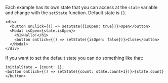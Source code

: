 Each example has its own state that you can access at the `state` variable and change with the `setState` function. Default state is `{}`.

    <div>
      <button onClick={() => setState({isOpen: true})}>Open</button>
      <Modal isOpen={state.isOpen}>
        <h1>Hallo!</h1>
        <button onClick={() => setState({isOpen: false})}>Close</button>
      </Modal>
    </div>

If you want to set the default state you can do something like that:

    initialState = {count: 1};
    <button onClick={() => setState({count: state.count+1})}>{state.count}</button>
